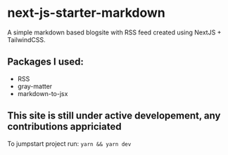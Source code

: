 # next-js-starter-markdown
A simple markdown based blogsite with RSS feed created using NextJS + TailwindCSS.

## Packages I used:
- RSS
- gray-matter
- markdown-to-jsx

## This site is still under active developement, any contributions appriciated 
To jumpstart project run:
``yarn && yarn dev``
